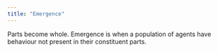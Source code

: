 ```yaml
---
title: "Emergence"
---
```

Parts become whole. Emergence is when a population of agents have behaviour not present in their constituent parts.